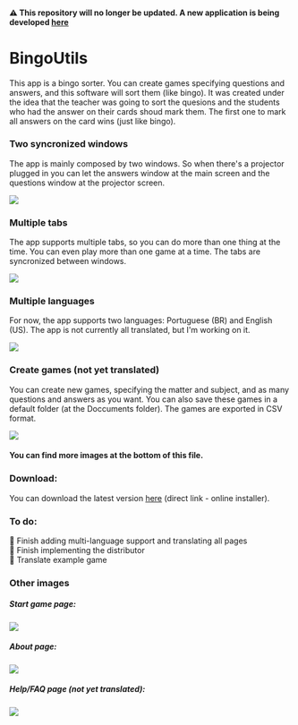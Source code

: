 #### :warning: This repository will no longer be updated. A new application is being developed [here](https://github.com/schdck/VirtualBingo)

# BingoUtils
This app is a bingo sorter. You can create games specifying questions and answers, and this software will sort them (like bingo). It was created under the idea that the teacher was going to sort the quesions and the students who had the answer on their cards shoud mark them. The first one to mark all answers on the card wins (just like bingo).

### Two syncronized windows

The app is mainly composed by two windows. So when there's a projector plugged in you can let the answers window at the main screen and the questions window at the projector screen.

![](https://image.prntscr.com/image/526a4cad05eb40609446280ede6e4fcc.png)

### Multiple tabs

The app supports multiple tabs, so you can do more than one thing at the time. You can even play more than one game at a time. The tabs are syncronized between windows.

![](https://image.prntscr.com/image/b48191dbf1564bc2a056d423b6b553da.png)

### Multiple languages

For now, the app supports two languages: Portuguese (BR) and English (US). The app is not currently all translated, but I'm working on it.

![](https://image.prntscr.com/image/8405bf29aae3438d9f4d4192bf806d92.png)

### Create games (not yet translated)

You can create new games, specifying the matter and subject, and as many questions and answers as you want. You can also save these games in a default folder (at the Doccuments folder). The games are exported in CSV format.

![](https://image.prntscr.com/image/8eddff287d00428297312019b9f66a72.png)

#### You can find more images at the bottom of this file.

### Download:
You can download the latest version [here](http://web.farroupilha.ifrs.edu.br/paginas/~mauricio.schmaedeck/bingo/app/setup.exe) (direct link - online installer).

### To do:
:small_orange_diamond: Finish adding multi-language support and translating all pages<br />
:small_orange_diamond: Finish implementing the distributor<br />
:small_orange_diamond: Translate example game<br />

### Other images

##### Start game page:
![](https://image.prntscr.com/image/285a14d17b294d8ea58b34f6226950f2.png)

##### About page:
![](https://image.prntscr.com/image/a29418d86a9b401db36b7922c8285121.png)

##### Help/FAQ page (not yet translated):
![](https://image.prntscr.com/image/168448facabf4f4ba9877cca6f7bc757.png)
